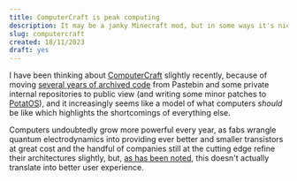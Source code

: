 ```yaml
---
title: ComputerCraft is peak computing
description: It may be a janky Minecraft mod, but in some ways it's nicer than lots of modern software stacks.
slug: computercraft
created: 18/11/2023
draft: yes
---
```

I have been thinking about [ComputerCraft](https://tweaked.cc/) slightly recently, because of moving [several years of archived code](https://github.com/osmarks/random-stuff/tree/master/computercraft) from Pastebin and some private internal repositories to public view (and writing some minor patches to [PotatOS](https://potatos.madefor.cc/)), and it increasingly seems like a model of what computers *should* be like which highlights the shortcomings of everything else.

Computers undoubtedly grow more powerful every year, as fabs wrangle quantum electrodynamics into providing ever better and smaller transistors at great cost and the handful of companies still at the cutting edge refine their architectures slightly, but, [as has been noted](https://danluu.com/input-lag/), this doesn't actually translate into better user experience.